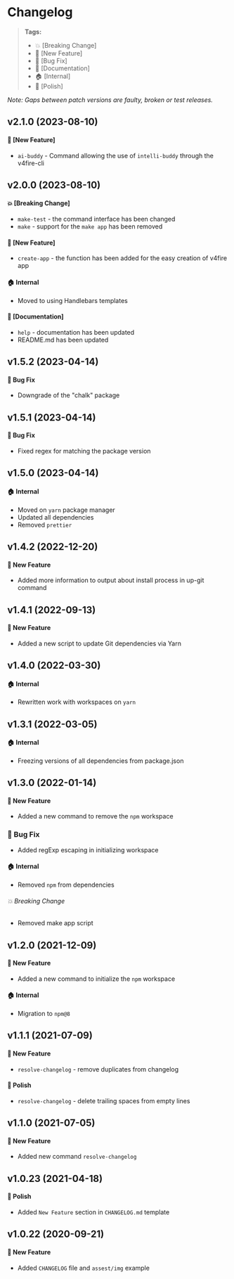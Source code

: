 # Changelog

> **Tags:**
>
> - :boom: [Breaking Change]
> - :rocket: [New Feature]
> - :bug: [Bug Fix]
> - :memo: [Documentation]
> - :house: [Internal]
> - :nail_care: [Polish]

_Note: Gaps between patch versions are faulty, broken or test releases._

## v2.1.0 (2023-08-10)

#### :rocket: [New Feature]

* `ai-buddy` - Command allowing the use of `intelli-buddy` through the v4fire-cli

## v2.0.0 (2023-08-10)

#### :boom: [Breaking Change]

* `make-test` - the command interface has been changed
* `make` - support for the `make app` has been removed

#### :rocket: [New Feature]

* `create-app` - the function has been added for the easy creation of v4fire app

#### :house: Internal

* Moved to using Handlebars templates

#### :memo: [Documentation]

* `help` - documentation has been updated
* README.md has been updated

## v1.5.2 (2023-04-14)

#### :bug: Bug Fix

* Downgrade of the "chalk" package

## v1.5.1 (2023-04-14)

#### :bug: Bug Fix

* Fixed regex for matching the package version

## v1.5.0 (2023-04-14)

#### :house: Internal

* Moved on `yarn` package manager
* Updated all dependencies
* Removed `prettier`

## v1.4.2 (2022-12-20)

#### :rocket: New Feature

* Added more information to output about install process in up-git command

## v1.4.1 (2022-09-13)

#### :rocket: New Feature

* Added a new script to update Git dependencies via Yarn

## v1.4.0 (2022-03-30)

#### :house: Internal

* Rewritten work with workspaces on `yarn`

## v1.3.1 (2022-03-05)

#### :house: Internal

* Freezing versions of all dependencies from package.json

## v1.3.0 (2022-01-14)

#### :rocket: New Feature

* Added a new command to remove the `npm` workspace

### :bug: Bug Fix

* Added regExp escaping in initializing workspace

#### :house: Internal

* Removed `npm` from dependencies

###### :boom: Breaking Change

* Removed make app script

## v1.2.0 (2021-12-09)

#### :rocket: New Feature

* Added a new command to initialize the `npm` workspace

#### :house: Internal

* Migration to `npm@8`

## v1.1.1 (2021-07-09)

#### :rocket: New Feature

* `resolve-changelog` - remove duplicates from changelog

#### :nail_care: Polish

* `resolve-changelog` - delete trailing spaces from empty lines

## v1.1.0 (2021-07-05)

#### :rocket: New Feature

* Added new command `resolve-changelog`

## v1.0.23 (2021-04-18)

#### :nail_care: Polish

* Added `New Feature` section in `CHANGELOG.md` template

## v1.0.22 (2020-09-21)

#### :rocket: New Feature

* Added `CHANGELOG` file and `assest/img` example

